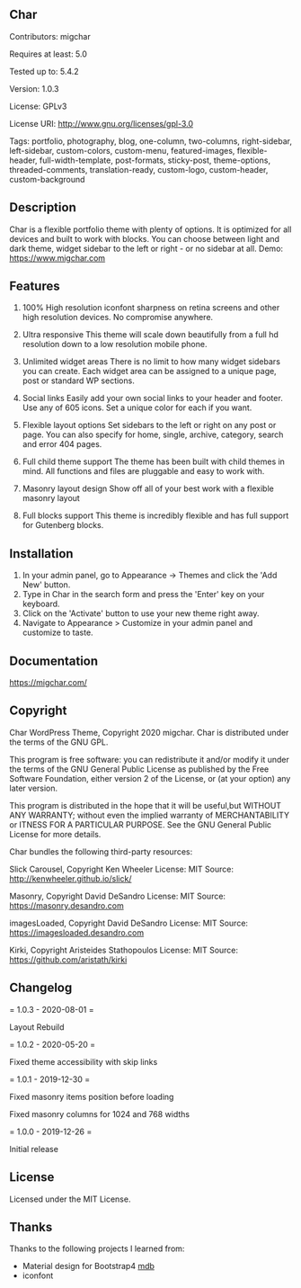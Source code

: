 

## Char

Contributors: migchar

Requires at least: 5.0

Tested up to: 5.4.2

Version: 1.0.3

License: GPLv3

License URI: http://www.gnu.org/licenses/gpl-3.0

Tags: portfolio, photography, blog, one-column, two-columns, right-sidebar, left-sidebar, custom-colors, custom-menu, featured-images, flexible-header, full-width-template, post-formats, sticky-post, theme-options, threaded-comments, translation-ready, custom-logo, custom-header, custom-background

## Description

Char is a flexible portfolio theme with plenty of options. It is optimized for all devices and built to work with blocks. You can choose between light and dark theme, widget sidebar to the left or right - or no sidebar at all. Demo: https://www.migchar.com

## Features

1. 100% High resolution
iconfont sharpness on retina screens and other high resolution devices. No compromise anywhere.

2. Ultra responsive
This theme will scale down beautifully from a full hd resolution down to a low resolution mobile phone.

3. Unlimited widget areas
There is no limit to how many widget sidebars you can create. Each widget area can be assigned to a unique page, post or standard WP sections.

4. Social links
Easily add your own social links to your header and footer. Use any of 605 icons. Set a unique color for each if you want.

5. Flexible layout options
Set sidebars to the left or right on any post or page. You can also specify for home, single, archive, category, search and error 404 pages.

6. Full child theme support
The theme has been built with child themes in mind. All functions and files are pluggable and easy to work with.

7. Masonry layout design
Show off all of your best work with a flexible masonry layout

8. Full blocks support
This theme is incredibly flexible and has full support for Gutenberg blocks.

## Installation

1. In your admin panel, go to Appearance -> Themes and click the 'Add New' button.
2. Type in Char in the search form and press the 'Enter' key on your keyboard.
3. Click on the 'Activate' button to use your new theme right away.
4. Navigate to Appearance > Customize in your admin panel and customize to taste.

## Documentation

https://migchar.com/

## Copyright

Char WordPress Theme, Copyright 2020 migchar. Char is distributed under the terms of the GNU GPL.

This program is free software: you can redistribute it and/or modify it under the terms of the GNU General Public License as published by the Free Software Foundation, either version 2 of the License, or (at your option) any later version.

This program is distributed in the hope that it will be useful,but WITHOUT ANY WARRANTY; without even the implied warranty of MERCHANTABILITY or ITNESS FOR A PARTICULAR PURPOSE. See the GNU General Public License for more details.

Char bundles the following third-party resources:

Slick Carousel, Copyright Ken Wheeler
License: MIT
Source: http://kenwheeler.github.io/slick/

Masonry, Copyright David DeSandro
License: MIT
Source: https://masonry.desandro.com

imagesLoaded, Copyright David DeSandro
License: MIT
Source: https://imagesloaded.desandro.com

Kirki, Copyright Aristeides Stathopoulos
License: MIT
Source: https://github.com/aristath/kirki

## Changelog

= 1.0.3 - 2020-08-01 =

Layout Rebuild

= 1.0.2 - 2020-05-20 =

Fixed theme accessibility with skip links

= 1.0.1 - 2019-12-30 =

Fixed masonry items position before loading

Fixed masonry columns for 1024 and 768 widths

= 1.0.0 - 2019-12-26 =

Initial release


## License

Licensed under the MIT License. 

## Thanks

Thanks to the following projects I learned from:

* Material design for Bootstrap4 [mdb](https://mdbootstrap.com/)
* iconfont
